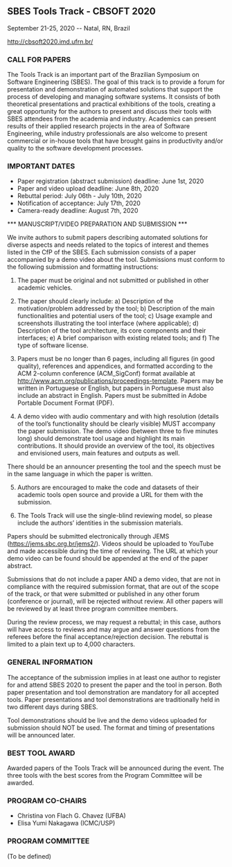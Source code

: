## SBES Tools Track - CBSOFT 2020

September 21-25, 2020 -- Natal, RN, Brazil

http://cbsoft2020.imd.ufrn.br/


### CALL FOR PAPERS

The Tools Track is an important part of the Brazilian Symposium on Software Engineering (SBES). The goal of this track is to provide a forum for presentation and demonstration of automated solutions that support the process of developing and managing software systems. It consists of both theoretical presentations and practical exhibitions of the tools, creating a great opportunity for the authors to present and discuss their tools with SBES attendees from the academia and industry. Academics can present results of their applied research projects in the area of Software Engineering, while industry professionals are also welcome to present commercial or in-house tools that have brought gains in productivity and/or quality to the software development processes.
 
 
### IMPORTANT DATES

- Paper registration (abstract submission) deadline: June 1st, 2020
- Paper and video upload deadline: June 8th, 2020
- Rebuttal period: July 06th - July­ 10th, 2020
- Notification of acceptance: July 17th, 2020
- Camera-ready deadline: August 7th, 2020


*** MANUSCRIPT/VIDEO PREPARATION AND SUBMISSION ***

We invite authors to submit papers describing automated solutions for diverse aspects and needs related to the topics of interest and themes listed in the CfP of the SBES. 
Each submission consists of a paper accompanied by a demo video about the tool. Submissions must conform to the following submission and formatting instructions:

1. The paper must be original and not submitted or published in other academic vehicles. 

2. The paper should clearly include:
   a) Description of the motivation/problem addressed by the tool; 
   b) Description of the main functionalities and potential users of the tool;
   c) Usage example and screenshots illustrating the tool interface (where applicable); 
   d) Description of the tool architecture, its core components and their interfaces; 
   e) A brief comparison with existing related tools; and
   f) The type of software license.

3. Papers must be no longer than 6 pages, including all figures (in good quality), references and appendices, and formatted according to the ACM 2-column conference (ACM_SigConf) format available at http://www.acm.org/publications/proceedings-template. Papers may be written in Portuguese or English, but papers in Portuguese must also include an abstract in English. Papers must be submitted in Adobe Portable Document Format (PDF).

4. A demo video with audio commentary and with high resolution (details of the tool’s functionality should be clearly visible) MUST accompany the paper submission. 
The demo video (between three to five minutes long) should demonstrate tool usage and highlight its main contributions. It should provide an overview of the tool, its objectives and envisioned users, main features and outputs as well.

There should be an announcer presenting the tool and the speech must be in the same language in which the paper is written. 

5. Authors are encouraged to make the code and datasets of their academic tools open source and provide a URL for them with the submission.

6. The Tools Track will use the single-blind reviewing model, so please include the authors’ identities in the submission materials.

Papers should be submitted electronically through JEMS (https://jems.sbc.org.br/jems2/). Videos should be uploaded to YouTube and made accessible during the time of reviewing. 
The URL at which your demo video can be found should be appended at the end of the paper abstract.

Submissions that do not include a paper AND a demo video, that are not in compliance with the required submission format, that are out of the scope of the track, or that were submitted or published in any other forum (conference or journal), will be rejected without review. 
All other papers will be reviewed by at least three program committee members. 

During the review process, we may request a rebuttal; in this case, authors will have access to reviews and may argue and answer questions from the referees before the final acceptance/rejection decision. The rebuttal is limited to a plain text up to 4,000 characters.

### GENERAL INFORMATION

The acceptance of the submission implies in at least one author to register for and attend SBES 2020 to present the paper and the tool in person. Both paper presentation and tool demonstration are mandatory for all accepted tools. Paper presentations and tool demonstrations are traditionally held in two different days during SBES.

Tool demonstrations should be live and the demo videos uploaded for submission should NOT be used.  The format and timing of presentations will be announced later.

### BEST TOOL AWARD

Awarded papers of the Tools Track will be announced during the event. The three tools with the best scores from the Program Committee will be awarded. 

### PROGRAM CO-CHAIRS
 
- Christina von Flach G. Chavez (UFBA)
- Elisa Yumi Nakagawa (ICMC/USP)

### PROGRAM COMMITTEE

(To be defined)
